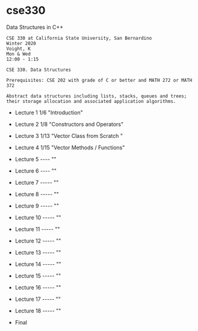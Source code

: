 # cse330
Data Structures in C++

```
CSE 330 at California State University, San Bernardino
Winter 2020
Voight, K
Mon & Wed
12:00 - 1:15
```

```
CSE 330. Data Structures

Prerequisites: CSE 202 with grade of C or better and MATH 272 or MATH 372

Abstract data structures including lists, stacks, queues and trees; 
their storage allocation and associated application algorithms. 

```

* Lecture 1	1/6	"Introduction"
* Lecture 2     1/8	"Constructors and Operators"
* Lecture 3  	1/13	"Vector Class from Scratch "
* Lecture 4  	1/15  	"Vector Methods / Functions"
* Lecture 5  	----  	""
* Lecture 6  	----  	""
* Lecture 7  	----- 	""
* Lecture 8  	----- 	""
* Lecture 9  	----- 	""
* Lecture 10    ----- 	""
* Lecture 11 	----- 	""
* Lecture 12 	----- 	""
* Lecture 13 	----- 	""
* Lecture 14    ----- 	""
* Lecture 15 	----- 	""
* Lecture 16 	-----	""
* Lecture 17 	----- 	""
* Lecture 18 	-----	""

* Final
